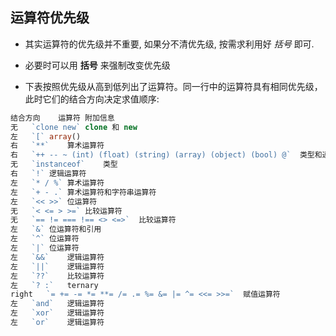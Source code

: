 ## 运算符优先级
* 其实运算符的优先级并不重要, 如果分不清优先级, 按需求利用好 _括号_ 即可.

* 必要时可以用 __括号__ 来强制改变优先级

* 下表按照优先级从高到低列出了运算符。同一行中的运算符具有相同优先级，此时它们的结合方向决定求值顺序:
```php
结合方向	运算符	附加信息
无	`clone new`	clone 和 new
左	`[`	array()
右	`**`	算术运算符
右	`++ -- ~ (int) (float) (string) (array) (object) (bool) @`	类型和递增／递减
无	`instanceof`	类型
右	`!`	逻辑运算符
左	`* / %`	算术运算符
左	`+ - .`	算术运算符和字符串运算符
左	`<< >>`	位运算符
无	`< <= > >=`	比较运算符
无	`== != === !== <> <=>`	比较运算符
左	`&`	位运算符和引用
左	`^`	位运算符
左	`|`	位运算符
左	`&&`	逻辑运算符
左	`||`	逻辑运算符
左	`??`	比较运算符
左	`? :`	ternary
right	`= += -= *= **= /= .= %= &= |= ^= <<= >>=`	赋值运算符
左	`and`	逻辑运算符
左	`xor`	逻辑运算符
左	`or`	逻辑运算符
```

